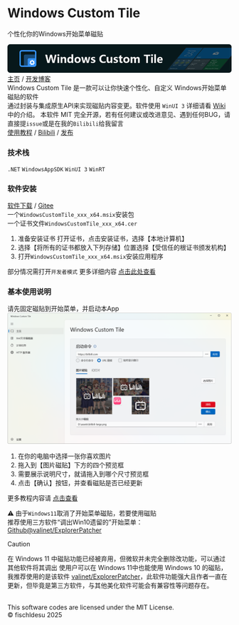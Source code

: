 # Windows Custom Tile

个性化你的Windows开始菜单磁贴

![readme header image](Assets/header.png)  
[主页](https://repo.fischldesu.com/WindowsCustomTile) /
[开发博客](https://blog.fischldesu.com/?p=windows-live-tile)  
Windows Custom Tile 是一款可以让你快速个性化、自定义 Windows开始菜单磁贴的软件  
通过封装与集成原生API来实现磁贴内容变更。软件使用 `WinUI 3` 详细请看 [Wiki](https://github.com/fischldesu/WindowsCustomTile/wiki) 中的介绍。
本软件 MIT 完全开源，若有任何建议或改进意见、遇到任何BUG，请直接提`issue`或是在我的`Bilibili`给我留言  
[使用教程](https://repo.fischldesu.com/WindowsCustomTile/wiki) /
[Bilibili](https://www.bilibili.com/video/BV1T83ozJETg) /
[发布](https://github.com/fischldesu/WindowsCustomTile/releases)

### 技术栈
`.NET`
`WindowsAppSDK`
`WinUI 3`
`WinRT`

### 软件安装

[软件下载](https://github.com/fischldesu/WindowsCustomTile/releases) /
[Gitee](https://gitee.com/fischldesu/WindowsCustomTile/releases)  
一个`WindowsCustomTile_xxx_x64.msix`安装包  
一个证书文件`WindowsCustomTile_xxx_x64.cer`  
1. 准备安装证书 打开证书，点击安装证书，选择【本地计算机】
2. 选择【将所有的证书都放入下列存储】位置选择【受信任的根证书颁发机构】
3. 打开`WindowsCustomTile_xxx_x64.msix`安装应用程序

部分情况需打开`开发者模式` 更多详细内容 [点击此处查看](https://repo.fischldesu.com/WindowsCustomTile/wiki/more#install)
### 基本使用说明

请先固定磁贴到开始菜单，并启动本App
![Home page screenshot](Assets/screenshot-main.png)

1. 在你的电脑中选择一张你喜欢图片  
2. 拖入到【图片磁贴】下方的四个预览框  
3. 需要展示说明尺寸，就请拖入到哪个尺寸预览框  
4. 点击【确认】按钮，并查看磁贴是否已经更新  

更多教程内容请 [点击查看](https://repo.fischldesu.com/WindowsCustomTile/wiki)

⚠️ 由于`Windows11`取消了开始菜单磁贴，若要使用磁贴  
推荐使用三方软件“调出Win10遗留的”开始菜单：  
[Github@valinet/ExplorerPatcher](https://github.com/valinet/ExplorerPatcher)
> [!CAUTION]  
> 在 Windows 11 中磁贴功能已经被弃用，但微软并未完全删除改功能，可以通过其他软件将其调出 使用户可以在 Windows 11中也能使用 Windows 10 的磁贴，我推荐使用的是该软件 [valinet/ExplorerPatcher](https://github.com/valinet/ExplorerPatcher)，此软件功能强大且作者一直在更新，但毕竟是第三方软件，与其他美化软件可能会有兼容性等问题存在。

<br>  
This software codes are licensed under the MIT License.
<br>
© fischldesu 2025
